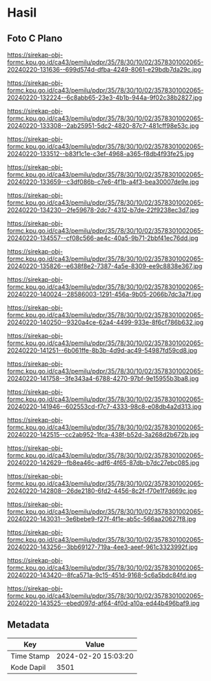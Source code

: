 # Hasil

## Foto C Plano

https://sirekap-obj-formc.kpu.go.id/ca43/pemilu/pdpr/35/78/30/10/02/3578301002065-20240220-131636--699d574d-dfba-4249-8061-e29bdb7da29c.jpg

https://sirekap-obj-formc.kpu.go.id/ca43/pemilu/pdpr/35/78/30/10/02/3578301002065-20240220-132224--6c8abb65-23e3-4b1b-944a-9f02c38b2827.jpg

https://sirekap-obj-formc.kpu.go.id/ca43/pemilu/pdpr/35/78/30/10/02/3578301002065-20240220-133308--2ab25951-5dc2-4820-87c7-481cff98e53c.jpg

https://sirekap-obj-formc.kpu.go.id/ca43/pemilu/pdpr/35/78/30/10/02/3578301002065-20240220-133512--b83f1c1e-c3ef-4968-a365-f8db4f93fe25.jpg

https://sirekap-obj-formc.kpu.go.id/ca43/pemilu/pdpr/35/78/30/10/02/3578301002065-20240220-133659--c3df086b-c7e6-4f1b-a4f3-bea30007de9e.jpg

https://sirekap-obj-formc.kpu.go.id/ca43/pemilu/pdpr/35/78/30/10/02/3578301002065-20240220-134230--2fe59678-2dc7-4312-b7de-22f9238ec3d7.jpg

https://sirekap-obj-formc.kpu.go.id/ca43/pemilu/pdpr/35/78/30/10/02/3578301002065-20240220-134557--cf08c566-ae4c-40a5-9b71-2bbf41ec76dd.jpg

https://sirekap-obj-formc.kpu.go.id/ca43/pemilu/pdpr/35/78/30/10/02/3578301002065-20240220-135826--e638f8e2-7387-4a5e-8309-ee9c8838e367.jpg

https://sirekap-obj-formc.kpu.go.id/ca43/pemilu/pdpr/35/78/30/10/02/3578301002065-20240220-140024--28586003-1291-456a-9b05-2066b7dc3a7f.jpg

https://sirekap-obj-formc.kpu.go.id/ca43/pemilu/pdpr/35/78/30/10/02/3578301002065-20240220-140250--9320a4ce-62a4-4499-933e-8f6cf786b632.jpg

https://sirekap-obj-formc.kpu.go.id/ca43/pemilu/pdpr/35/78/30/10/02/3578301002065-20240220-141251--6b061ffe-8b3b-4d9d-ac49-54987fd59cd8.jpg

https://sirekap-obj-formc.kpu.go.id/ca43/pemilu/pdpr/35/78/30/10/02/3578301002065-20240220-141758--3fe343a4-6788-4270-97bf-9e15955b3ba8.jpg

https://sirekap-obj-formc.kpu.go.id/ca43/pemilu/pdpr/35/78/30/10/02/3578301002065-20240220-141946--602553cd-f7c7-4333-98c8-e08db4a2d313.jpg

https://sirekap-obj-formc.kpu.go.id/ca43/pemilu/pdpr/35/78/30/10/02/3578301002065-20240220-142515--cc2ab952-1fca-438f-b52d-3a268d2b672b.jpg

https://sirekap-obj-formc.kpu.go.id/ca43/pemilu/pdpr/35/78/30/10/02/3578301002065-20240220-142629--fb8ea46c-adf6-4f65-87db-b7dc27ebc085.jpg

https://sirekap-obj-formc.kpu.go.id/ca43/pemilu/pdpr/35/78/30/10/02/3578301002065-20240220-142808--26de2180-6fd2-4456-8c2f-f70e1f7d669c.jpg

https://sirekap-obj-formc.kpu.go.id/ca43/pemilu/pdpr/35/78/30/10/02/3578301002065-20240220-143031--3e6bebe9-f27f-4f1e-ab5c-566aa20627f8.jpg

https://sirekap-obj-formc.kpu.go.id/ca43/pemilu/pdpr/35/78/30/10/02/3578301002065-20240220-143256--3bb69127-719a-4ee3-aeef-961c3323992f.jpg

https://sirekap-obj-formc.kpu.go.id/ca43/pemilu/pdpr/35/78/30/10/02/3578301002065-20240220-143420--8fca571a-9c15-451d-9168-5c6a5bdc84fd.jpg

https://sirekap-obj-formc.kpu.go.id/ca43/pemilu/pdpr/35/78/30/10/02/3578301002065-20240220-143525--ebed097d-af64-4f0d-a10a-ed44b496baf9.jpg


## Metadata

| Key        | Value               |
| ---------- | ------------------- |
| Time Stamp | 2024-02-20 15:03:20 |
| Kode Dapil | 3501                |



